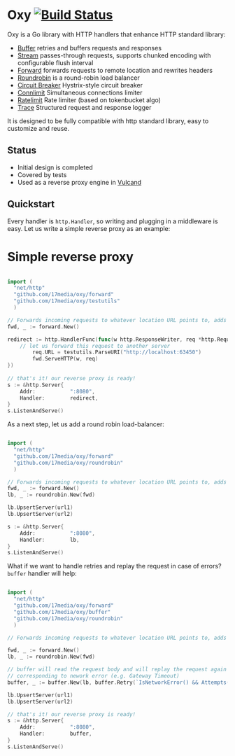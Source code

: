 Oxy [![Build Status](https://travis-ci.org/vulcand/oxy.svg?branch=master)](https://travis-ci.org/vulcand/oxy)
=====

Oxy is a Go library with HTTP handlers that enhance HTTP standard library:

* [Buffer](https://pkg.go.dev/github.com/17media/oxy/buffer) retries and buffers requests and responses 
* [Stream](https://pkg.go.dev/github.com/17media/oxy/stream) passes-through requests, supports chunked encoding with configurable flush interval 
* [Forward](https://pkg.go.dev/github.com/17media/oxy/forward) forwards requests to remote location and rewrites headers 
* [Roundrobin](https://pkg.go.dev/github.com/17media/oxy/roundrobin) is a round-robin load balancer 
* [Circuit Breaker](https://pkg.go.dev/github.com/17media/oxy/cbreaker) Hystrix-style circuit breaker
* [Connlimit](https://pkg.go.dev/github.com/17media/oxy/connlimit) Simultaneous connections limiter
* [Ratelimit](https://pkg.go.dev/github.com/17media/oxy/ratelimit) Rate limiter (based on tokenbucket algo)
* [Trace](https://pkg.go.dev/github.com/17media/oxy/trace) Structured request and response logger

It is designed to be fully compatible with http standard library, easy to customize and reuse.

Status
------

* Initial design is completed
* Covered by tests
* Used as a reverse proxy engine in [Vulcand](https://github.com/vulcand/vulcand)

Quickstart
-----------

Every handler is ``http.Handler``, so writing and plugging in a middleware is easy. Let us write a simple reverse proxy as an example:

Simple reverse proxy
====================

```go

import (
  "net/http"
  "github.com/17media/oxy/forward"
  "github.com/17media/oxy/testutils"
  )

// Forwards incoming requests to whatever location URL points to, adds proper forwarding headers
fwd, _ := forward.New()

redirect := http.HandlerFunc(func(w http.ResponseWriter, req *http.Request) {
    // let us forward this request to another server
		req.URL = testutils.ParseURI("http://localhost:63450")
		fwd.ServeHTTP(w, req)
})
	
// that's it! our reverse proxy is ready!
s := &http.Server{
	Addr:           ":8080",
	Handler:        redirect,
}
s.ListenAndServe()
```

As a next step, let us add a round robin load-balancer:


```go

import (
  "net/http"
  "github.com/17media/oxy/forward"
  "github.com/17media/oxy/roundrobin"
  )

// Forwards incoming requests to whatever location URL points to, adds proper forwarding headers
fwd, _ := forward.New()
lb, _ := roundrobin.New(fwd)

lb.UpsertServer(url1)
lb.UpsertServer(url2)

s := &http.Server{
	Addr:           ":8080",
	Handler:        lb,
}
s.ListenAndServe()
```

What if we want to handle retries and replay the request in case of errors? `buffer` handler will help:


```go

import (
  "net/http"
  "github.com/17media/oxy/forward"
  "github.com/17media/oxy/buffer"
  "github.com/17media/oxy/roundrobin"
  )

// Forwards incoming requests to whatever location URL points to, adds proper forwarding headers

fwd, _ := forward.New()
lb, _ := roundrobin.New(fwd)

// buffer will read the request body and will replay the request again in case if forward returned status
// corresponding to nework error (e.g. Gateway Timeout)
buffer, _ := buffer.New(lb, buffer.Retry(`IsNetworkError() && Attempts() < 2`))

lb.UpsertServer(url1)
lb.UpsertServer(url2)

// that's it! our reverse proxy is ready!
s := &http.Server{
	Addr:           ":8080",
	Handler:        buffer,
}
s.ListenAndServe()
```
